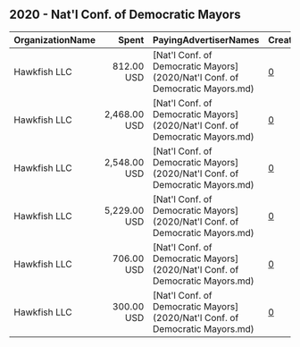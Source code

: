 ## 2020 - Nat'l Conf. of Democratic Mayors 
|OrganizationName|Spent|PayingAdvertiserNames|CreativeUrls|Impressions|Genders|AgeBrackets|CountryCodes|BillingAddresses|CandidateBallotInformation|
|:---|---:|:---|:---|---:|:---|:---|:---|:---|:---|
|Hawkfish LLC|812.00 USD|[Nat'l Conf. of Democratic Mayors](2020/Nat'l Conf. of Democratic Mayors.md)|[0](https://www.snap.com/political-ads/asset/cd6510d9405561c676a95a2b31e933a06636c1c8d562c9d3ee680ee3951f18ef?mediaType=mp4)|53,905||18+|united states|"909 Third Avenue,New York,10022,US"|Joe Biden|
|Hawkfish LLC|2,468.00 USD|[Nat'l Conf. of Democratic Mayors](2020/Nat'l Conf. of Democratic Mayors.md)|[0](https://www.snap.com/political-ads/asset/8f84006e05c49c2e409e353652aaca9036418282b3b8de5c00cead18c1f27784?mediaType=mp4)|394,635||18+|united states|"909 Third Avenue,New York,10022,US"|Joe Biden|
|Hawkfish LLC|2,548.00 USD|[Nat'l Conf. of Democratic Mayors](2020/Nat'l Conf. of Democratic Mayors.md)|[0](https://www.snap.com/political-ads/asset/bb96ed0ab8f583aa179a7b2a46dffe0cb22ee33aceb1766901434003211b1da6?mediaType=mp4)|425,671||18+|united states|"909 Third Avenue,New York,10022,US"|Joe Biden|
|Hawkfish LLC|5,229.00 USD|[Nat'l Conf. of Democratic Mayors](2020/Nat'l Conf. of Democratic Mayors.md)|[0](https://www.snap.com/political-ads/asset/cd6510d9405561c676a95a2b31e933a06636c1c8d562c9d3ee680ee3951f18ef?mediaType=mp4)|850,392||18+|united states|"909 Third Avenue,New York,10022,US"|Joe Biden|
|Hawkfish LLC|706.00 USD|[Nat'l Conf. of Democratic Mayors](2020/Nat'l Conf. of Democratic Mayors.md)|[0](https://www.snap.com/political-ads/asset/bb96ed0ab8f583aa179a7b2a46dffe0cb22ee33aceb1766901434003211b1da6?mediaType=mp4)|47,949||18+|united states|"909 Third Avenue,New York,10022,US"|Joe Biden|
|Hawkfish LLC|300.00 USD|[Nat'l Conf. of Democratic Mayors](2020/Nat'l Conf. of Democratic Mayors.md)|[0](https://www.snap.com/political-ads/asset/8f84006e05c49c2e409e353652aaca9036418282b3b8de5c00cead18c1f27784?mediaType=mp4)|19,687||18+|united states|"909 Third Avenue,New York,10022,US"|Joe Biden|
